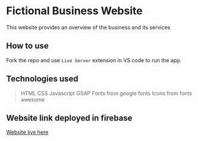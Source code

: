 # Fictional Business Website

This website provides an overview of the business and its services

## How to use

Fork the repo and use `Live Server` extension in VS code to run the app.

## Technologies used

> HTML
> CSS
> Javascript
> GSAP
> Fonts from google fonts
> Icons from fonts awesome

## Website link deployed in firebase

[Website live here](https://business-web-a.web.app/)